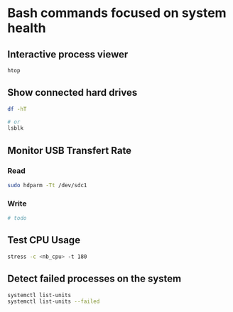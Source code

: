 # Bash commands focused on system health

## Interactive process viewer
```bash
htop
```

## Show connected hard drives
```bash
df -hT

# or
lsblk
```

## Monitor USB Transfert Rate

### Read
```bash
sudo hdparm -Tt /dev/sdc1
```

### Write
```bash
# todo
```

## Test CPU Usage
```bash
stress -c <nb_cpu> -t 180
```

## Detect failed processes on the system
```bash
systemctl list-units
systemctl list-units --failed
```
